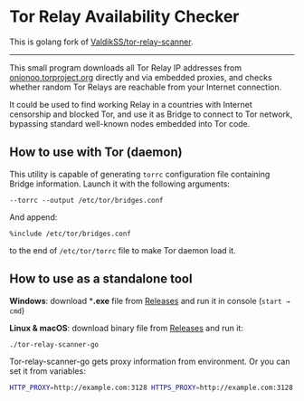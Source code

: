 # Tor Relay Availability Checker

This is golang fork of [ValdikSS/tor-relay-scanner](https://github.com/ValdikSS/tor-relay-scanner).

---

This small program downloads all Tor Relay IP addresses from [onionoo.torproject.org](https://onionoo.torproject.org/) directly and via embedded proxies, and checks whether random Tor Relays are reachable from your Internet connection.

It could be used to find working Relay in a countries with Internet censorship and blocked Tor, and use it as Bridge to connect to Tor network, bypassing standard well-known nodes embedded into Tor code.

## How to use with Tor (daemon)

This utility is capable of generating `torrc` configuration file containing Bridge information. Launch it with the following arguments:

`--torrc --output /etc/tor/bridges.conf`

And append:

`%include /etc/tor/bridges.conf`

to the end of `/etc/tor/torrc` file to make Tor daemon load it.


## How to use as a standalone tool

**Windows**: download ***.exe** file from [Releases](https://github.com/juev/tor-relay-scanner-go/releases) and run it in console (`start → cmd`)

**Linux & macOS**: download binary file from [Releases](https://github.com/juev/tor-relay-scanner-go/releases) and run it:  

```bash
./tor-relay-scanner-go
```

Tor-relay-scanner-go gets proxy information from environment. Or you can set it from variables:

```bash
HTTP_PROXY=http://example.com:3128 HTTPS_PROXY=http://example.com:3128 ./tor-relay-scanner-go
```
